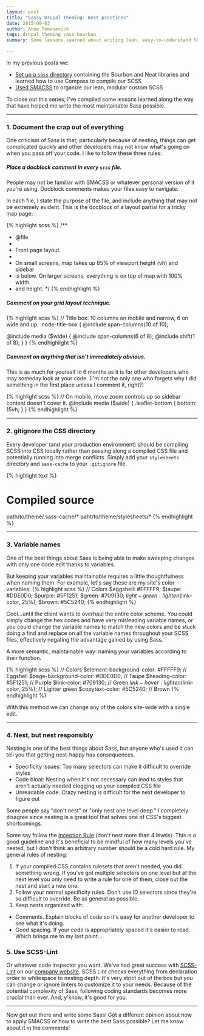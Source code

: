 ```yaml
---
layout: post
title: "Sassy Drupal theming: Best practices"
date: 2015-09-03
author: Anne Tomasevich
tags: drupal theming sass bourbon
summary: Some lessons learned about writing lean, easy-to-understand SCSS and capitalizing on all Sass has to offer.

---
```


In my previous posts we:

- [Set up a `sass` directory](/2015/08/21/sassy-drupal-theming-part-1.html) containing the Bourbon and Neat libraries and learned how to use Compass to compile our SCSS
- [Used SMACSS](/2015/08/28/sassy-drupal-theming-part-2.html) to organize our lean, modular custom SCSS

To close out this series, I've compiled some lessons learned along the way that have helped me write the most maintainable Sass possible.

<hr>

### 1. Document the crap out of everything
One criticism of Sass is that, particularly because of nesting, things can get complicated quickly and other developers may not know what's going on when you pass off your code. I like to follow these three rules:

##### Place a docblock comment in every `scss` file.
People may not be familiar with SMACSS or whatever personal version of it you're using. Docblock comments makes your files easy to navigate.

In each file, I state the purpose of the file, and include anything that may not be extremely evident. This is the docblock of a layout partial for a tricky map page:

{% highlight scss %}
/**
 * @file
 *
 * Front page layout.
 *
 * On small screens, map takes up 85% of viewport height (vh) and sidebar
 * is below. On larger screens, everything is on top of map with 100% width
 * and height.
 */
{% endhighlight %}

##### Comment on your grid layout technique.

{% highlight scss %}
// Title box: 10 columns on mobile and narrow, 6 on wide and up.
.node-title-box {
  @include span-columns(10 of 10);

  @include media ($wide) {
    @include span-columns(6 of 8);
    @include shift(1 of 8);
  }
}
{% endhighlight %}

##### Comment on anything that isn't immediately obvious.

This is as much for yourself in 6 months as it is for other developers who may someday look at your code. (I'm not the only one who forgets why I did something in the first place unless I comment it, right?)

{% highlight scss %}
// On mobile, move zoom controls up so sidebar content doesn't cover it.
@include media ($wide) {
  .leaflet-bottom {
    bottom: 15vh;
  }
}
{% endhighlight %}

<hr>

### 2. gitignore the CSS directory

Every developer (and your production environment) should be compiling SCSS into CSS locally rather than passing along a compiled CSS file and potentially running into merge conflicts. Simply add your `stylesheets` directory and `sass-cache` to your `.gitignore` file.

{% highlight text %}
# Compiled source #
path/to/theme/.sass-cache/*
paht/to/theme/stylesheets/*
{% endhighlight %}

<hr>

### 3. Variable names

One of the best things about Sass is being able to make sweeping changes with only one code edit thanks to variables.

But keeping your variables maintainable requires a little thoughtfulness when naming them. For example, let's say these are my site's color variables:
{% highlight scss %}
// Colors
$eggshell: #FFFFF9;
$taupe: #DDE0D0;
$purple: #5F1251;
$green: #709130;
$light-green: lighten($link-color, 25%);
$brown: #5C5240;
{% endhighlight %}

Cool...until the client wants to overhaul the entire color scheme. You could simply change the hex codes and have very misleading variable names, or you could change the variable names to match the new colors and be stuck doing a find and replace on all the variable names throughout your SCSS files, effectively negating the advantage gained by using Sass.

A more semantic, maintainable way: naming your variables according to their function.

{% highlight scss %}
// Colors
$element-background-color: #FFFFF9;     // Eggshell
$page-background-color: #DDE0D0;        // Taupe
$heading-color: #5F1251;                // Purple
$link-color: #709130;                   // Green
$link-hover: lighten($link-color, 25%); // Lighter green
$copytext-color: #5C5240;               // Brown
{% endhighlight %}

With this method we can change any of the colors site-wide with a single edit.

<hr>

### 4. Nest, but nest responsibly

Nesting is one of the best things about Sass, but anyone who's used it can tell you that getting nest-happy has consequences.

- Specificity issues: Too many selectors can make it difficult to override styles
- Code bloat: Nesting when it's not necessary can lead to styles that aren't actually needed clogging up your compiled CSS file
- Unreadable code: Crazy nesting is difficult for the next developer to figure out

Some people say "don't nest" or "only nest one level deep." I completely disagree since nesting is a great tool that solves one of CSS's biggest shortcomings.

Some say follow the [Inception Rule](http://thesassway.com/beginner/the-inception-rule) (don't nest more than 4 levels). This is a good guideline and it's beneficial to be mindful of how many levels you've nested, but I don't think an arbitrary number should be a cold hard rule. My general rules of nesting:

1. If your compiled CSS contains rulesets that aren't needed, you did something wrong. If you've got multiple selectors on one level but at the next level you only need to write a rule for one of them, close out the nest and start a new one.
2. Follow your normal specificity rules. Don't use ID selectors since they're so difficult to override. Be as general as possible.
3. Keep nests organized with:
  - Comments. Explain blocks of code so it's easy for another developer to see what it's doing.
  - Good spacing. If your code is appropriately spaced it's easier to read. Which brings me to my last point...

### 5. Use SCSS-Lint

Or whatever code inspector you want. We've had great success with [SCSS-Lint](https://github.com/brigade/scss-lint) on our [company website](https://github.com/savaslabs/savaslabs.github.io/blob/master/_tests/run-tests.sh). SCSS Lint checks everything from declaration order to whitespace to nesting depth. It's very strict out of the box but you can change or ignore linters to customize it to your needs. Because of the potential complexity of Sass, following coding standards becomes more crucial than ever. And, y'know, it's good for you.

<hr>

Now get out there and write some Sass! Got a different opinion about how to apply SMACSS or how to write the best Sass possible? Let me know about it in the comments!
